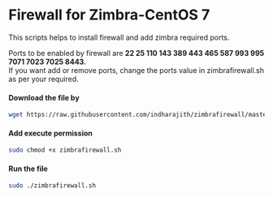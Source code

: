 # Firewall for Zimbra-CentOS 7

This scripts helps to install firewall and add zimbra required ports.

Ports to be enabled by firewall are **22 25 110 143 389 443 465 587 993 995 7071 7023 7025 8443.**  
If you want add or remove ports, change the ports value in zimbrafirewall.sh as per your required.


#### Download the file by
```bash
wget https://raw.githubusercontent.com/indharajith/zimbrafirewall/master/zimbrafirewall.sh
```

#### Add execute permission
```bash
sudo chmod +x zimbrafirewall.sh
```
#### Run the file
```bash
sudo ./zimbrafirewall.sh
```
